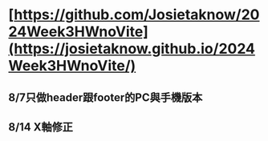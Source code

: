 # [https://github.com/Josietaknow/2024Week3HWnoVite](https://josietaknow.github.io/2024Week3HWnoVite/)

## 8/7只做header跟footer的PC與手機版本

## 8/14 X軸修正
